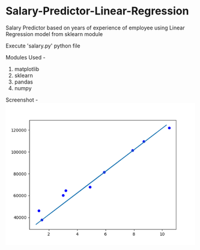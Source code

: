 # Salary-Predictor-Linear-Regression
Salary Predictor based on years of experience of employee using Linear Regression model from sklearn module

Execute 'salary.py' python file

Modules Used -
1) matplotlib
2) sklearn
3) pandas 
4) numpy

Screenshot - 
<img src="screenshots/graph.png">
